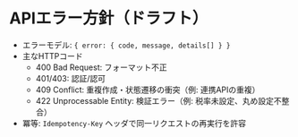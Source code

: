 # APIエラー方針（ドラフト）

- エラーモデル: `{ error: { code, message, details[] } }`
- 主なHTTPコード
  - 400 Bad Request: フォーマット不正
  - 401/403: 認証/認可
  - 409 Conflict: 重複作成・状態遷移の衝突（例: 連携APIの重複）
  - 422 Unprocessable Entity: 検証エラー（例: 税率未設定、丸め設定不整合）
- 冪等: `Idempotency-Key` ヘッダで同一リクエストの再実行を許容
